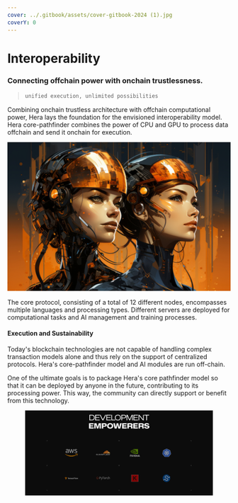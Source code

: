 ```yaml
---
cover: ../.gitbook/assets/cover-gitbook-2024 (1).jpg
coverY: 0
---
```


# Interoperability

### Connecting offchain power with onchain trustlessness.

> ```html
> unified execution, unlimited possibilities
> ```

Combining onchain trustless architecture with offchain computational power, Hera lays the foundation for the envisioned interoperability model. Hera core-pathfinder combines the power of CPU and GPU to process data offchain and send it onchain for execution.

![](../.gitbook/assets/landing.jpg)

The core protocol, consisting of a total of 12 different nodes, encompasses multiple languages and processing types. Different servers are deployed for computational tasks and AI management and training processes.



#### Execution and Sustainability

Today's blockchain technologies are not capable of handling complex transaction models alone and thus rely on the support of centralized protocols. Hera's core-pathfinder model and AI modules are run off-chain.

One of the ultimate goals is to package Hera's core pathfinder model so that it can be deployed by anyone in the future, contributing to its processing power. This way, the community can directly support or benefit from this technology.

<figure><img src="../.gitbook/assets/Interoperability-Hera-Finance.jpg" alt=""><figcaption></figcaption></figure>
